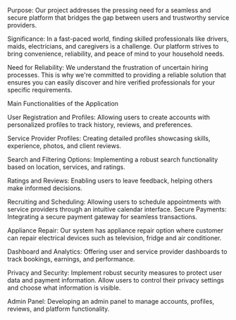 Purpose: Our project addresses the pressing need for a seamless and secure platform that bridges the gap between users and trustworthy service providers.

Significance: In a fast-paced world, finding skilled professionals like drivers, maids, electricians, and caregivers is a challenge. Our platform strives to bring convenience, reliability, and peace of mind to your household needs.

Need for Reliability: We understand the frustration of uncertain hiring processes. This is why we're committed to providing a reliable solution that ensures you can easily discover and hire verified professionals for your specific requirements.

Main Functionalities of the Application

User Registration and Profiles: Allowing users to create accounts with personalized profiles to track history, reviews, and preferences.

Service Provider Profiles: Creating detailed profiles showcasing skills, experience, photos, and client reviews.

Search and Filtering Options: Implementing a robust search functionality based on location, services, and ratings.

Ratings and Reviews: Enabling users to leave feedback, helping others make informed decisions.

Recruiting and Scheduling: Allowing users to schedule appointments with service providers through an intuitive calendar interface.
Secure Payments: Integrating a secure payment gateway for seamless transactions.

Appliance Repair: Our system has appliance repair option where customer can repair electrical devices such as television, fridge and air conditioner.

Dashboard and Analytics: Offering user and service provider dashboards to track bookings, earnings, and performance.

Privacy and Security: Implement robust security measures to protect user data and payment information. Allow users to control their privacy settings and choose what information is visible.

Admin Panel: Developing an admin panel to manage accounts, profiles, reviews, and platform functionality.
